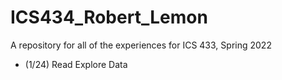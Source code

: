 # ICS434_Robert_Lemon
A repository for all of the experiences for ICS 433, Spring 2022


 - (1/24) Read Explore Data
